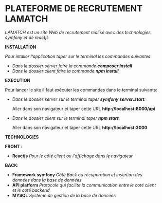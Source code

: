 # PLATEFORME DE RECRUTEMENT LAMATCH

*LAMATCH est un site Web de recrutement réalisé avec des technologies symfony et de reactjs*


**INSTALLATION**

_Pour intaller l'application taper sur le terminal les commandes suivantes_
- _Dans le dossier server faire la commande **composer install**_
- _Dans le dossier client faire la commande **npm install**_

**EXECUTION**

Pour lancer le site il faut exécuter les commandes dans le terminal suivants:
- _Dans le dossier server sur le terminal taper **symfony server:start**._ 

    Aller dans son navigateur  et taper cette URL **http://localhost:8000/api**
- _Dans le dossier client sur le terminal taper **npm start**._ 

    Aller dans son navigateur  et taper cette URL **http://localhost:3000**

**TECHNOLOGIES**

**FRONT** :
 - **Reactjs**  _Pour le côté  client ou l'affichage dans le navigateur_

**BACK**:
 - **Framework symfony** _Côté  Back ou récuperation et insertion des données dans la base de données_
 - **API platform** _Protocole qui facilite la communication entre le coté client et le coté backend_
 - **MYSQL** _Système de gestion de la base de données_